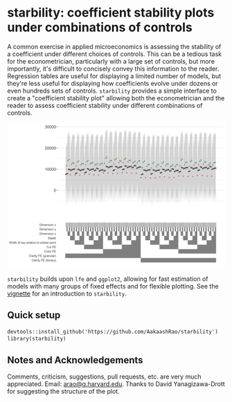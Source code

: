 # starbility: coefficient stability plots under combinations of controls

A common exercise in applied microeconomics is assessing the stability of a coefficient under different choices of controls. This can be a tedious task for the econometrician, particularly with a large set of controls, but more importantly, it's difficult to concisely convey this information to the reader. Regression tables are useful for displaying a limited number of models, but they're less useful for displaying how coefficients evolve under dozens or even hundreds sets of controls. `starbility` provides a simple interface to create a "coefficient stability plot" allowing both the econometrician and the reader to assess coefficient stability under different combinations of controls. 

![alt text](https://github.com/AakaashRao/starbility/blob/master/doc/example.png)

`starbility` builds upon `lfe` and `ggplot2`, allowing for fast estimation of models with many groups of fixed effects and for flexible plotting. See the [vignette](https://htmlpreview.github.io/?https://github.com/AakaashRao/starbility/blob/master/doc/starbility.html) for an introduction to `starbility`.

## Quick setup
```
devtools::install_github('https://github.com/AakaashRao/starbility')
library(starbility)
```

## Notes and Acknowledgements 
Comments, criticism, suggestions, pull requests, etc. are very much appreciated. Email: <arao@g.harvard.edu>. Thanks to David Yanagizawa-Drott for suggesting the structure of the plot.
